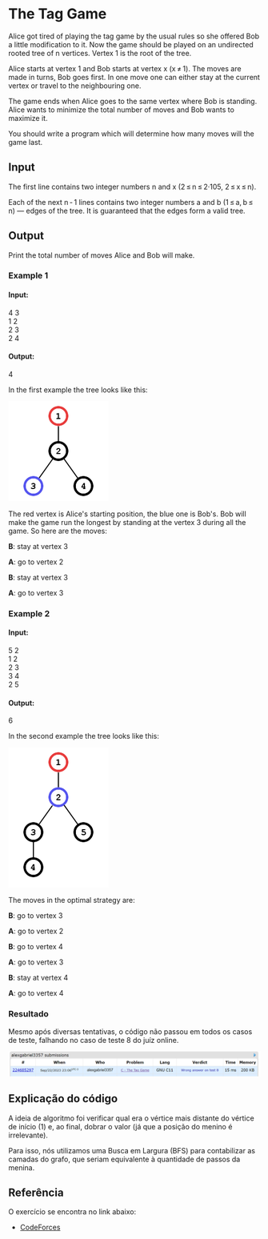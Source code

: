 
# The Tag Game

Alice got tired of playing the tag game by the usual rules so she offered Bob a little modification to it. Now the game should be played on an undirected rooted tree of n vertices. Vertex 1 is the root of the tree.

Alice starts at vertex 1 and Bob starts at vertex x (x ≠ 1). The moves are made in turns, Bob goes first. In one move one can either stay at the current vertex or travel to the neighbouring one.

The game ends when Alice goes to the same vertex where Bob is standing. Alice wants to minimize the total number of moves and Bob wants to maximize it.

You should write a program which will determine how many moves will the game last.

## Input
The first line contains two integer numbers n and x (2 ≤ n ≤ 2·105, 2 ≤ x ≤ n).

Each of the next n - 1 lines contains two integer numbers a and b (1 ≤ a, b ≤ n) — edges of the tree. It is guaranteed that the edges form a valid tree.

## Output

Print the total number of moves Alice and Bob will make.

### Example 1 
#### Input:  
4 3  
1 2  
2 3  
2 4  
#### Output:  
4     

In the first example the tree looks like this:

![](../Assets/PegaPega/PegaPega1.png)

The red vertex is Alice's starting position, the blue one is Bob's. Bob will make the game run the longest by standing at the vertex 3 during all the game. So here are the moves:

**B**: stay at vertex 3

**A**: go to vertex 2

**B**: stay at vertex 3

**A**: go to vertex 3


### Example 2
#### Input:  
5 2  
1 2  
2 3  
3 4  
2 5  
#### Output:  
6  

In the second example the tree looks like this:

![](../Assets/PegaPega/PegaPega2.png)

The moves in the optimal strategy are:

**B**: go to vertex 3

**A**: go to vertex 2

**B**: go to vertex 4

**A**: go to vertex 3

**B**: stay at vertex 4

**A**: go to vertex 4

### Resultado

Mesmo após diversas tentativas, o código não passou em todos os casos de teste, falhando no caso de teste 8 do juíz online.

![](../Assets/PegaPega/resultadoSubmissao.png)

## Explicação do código

A ideia de algoritmo foi verificar qual era o vértice mais distante do vértice de início (1) e, ao final, dobrar o valor (já que a posição do menino é irrelevante).

Para isso, nós utilizamos uma Busca em Largura (BFS) para contabilizar as camadas do grafo, que seriam equivalente à quantidade de passos da menina.


## Referência

O exercício se encontra no link abaixo:
- [CodeForces](https://codeforces.com/contest/813/problem/C)
